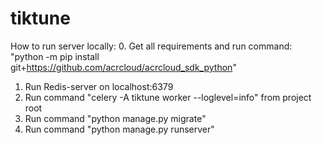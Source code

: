 # tiktune

How to run server locally:
0. Get all requirements and run command:
"python -m pip install git+https://github.com/acrcloud/acrcloud_sdk_python"
1. Run Redis-server on localhost:6379
2. Run command "celery -A tiktune worker --loglevel=info" from project root
3. Run command "python manage.py migrate"
4. Run command "python manage.py runserver"